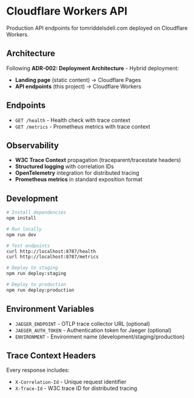# Cloudflare Workers API

Production API endpoints for tomriddelsdell.com deployed on Cloudflare Workers.

## Architecture

Following **ADR-002: Deployment Architecture** - Hybrid deployment:
- **Landing page** (static content) → Cloudflare Pages
- **API endpoints** (this project) → Cloudflare Workers

## Endpoints

- `GET /health` - Health check with trace context
- `GET /metrics` - Prometheus metrics with trace context

## Observability

- **W3C Trace Context** propagation (traceparent/tracestate headers)
- **Structured logging** with correlation IDs
- **OpenTelemetry** integration for distributed tracing
- **Prometheus metrics** in standard exposition format

## Development

```bash
# Install dependencies
npm install

# Run locally
npm run dev

# Test endpoints
curl http://localhost:8787/health
curl http://localhost:8787/metrics

# Deploy to staging
npm run deploy:staging

# Deploy to production
npm run deploy:production
```

## Environment Variables

- `JAEGER_ENDPOINT` - OTLP trace collector URL (optional)
- `JAEGER_AUTH_TOKEN` - Authentication token for Jaeger (optional)
- `ENVIRONMENT` - Environment name (development/staging/production)

## Trace Context Headers

Every response includes:
- `X-Correlation-Id` - Unique request identifier
- `X-Trace-Id` - W3C trace ID for distributed tracing
